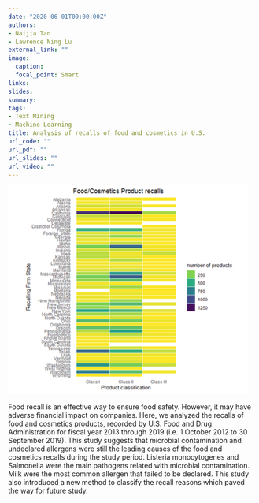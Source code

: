 ```yaml
---
date: "2020-06-01T00:00:00Z"
authors: 
- Naijia Tan
- Lawrence Ning Lu
external_link: ""
image:
  caption: 
  focal_point: Smart
links: 
slides:
summary:
tags:
- Text Mining
- Machine Learning
title: Analysis of recalls of food and cosmetics in U.S.
url_code: ""
url_pdf: ""
url_slides: ""
url_video: ""
---
```


![](plot1.png)

Food recall is an effective way to ensure food safety. However, it may have adverse financial impact on companies. Here, we analyzed the recalls of food and cosmetics products, recorded by U.S. Food and Drug Administration for fiscal year 2013 through 2019 (i.e. 1 October 2012 to 30 September 2019). This study suggests that microbial contamination and undeclared allergens were still the leading causes of the food and cosmetics recalls during the study period. Listeria monocytogenes and Salmonella were the main pathogens related with microbial contamination. Milk were the most common allergen that failed to be declared. This study also introduced a new method to classify the recall reasons which paved the way for future study.